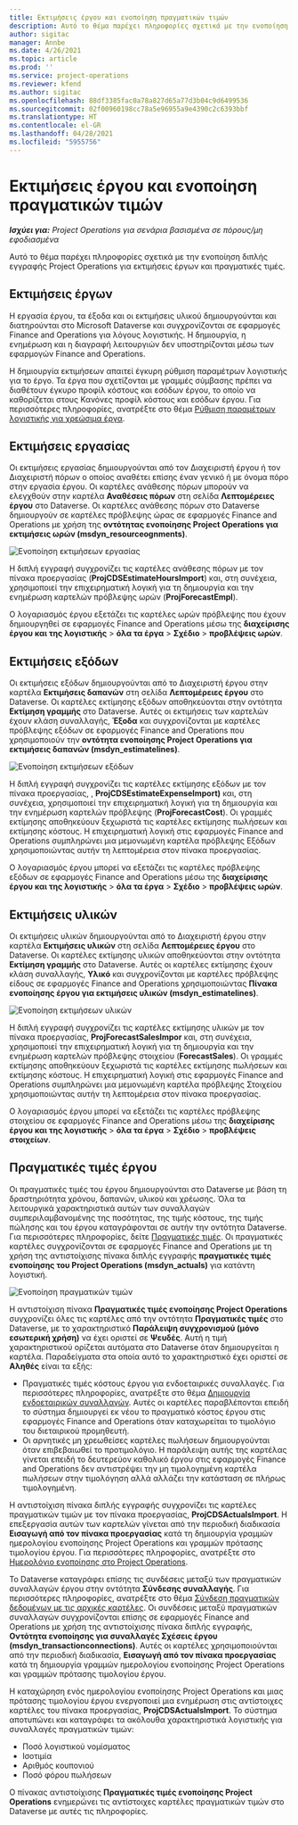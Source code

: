 ```yaml
---
title: Εκτιμήσεις έργου και ενοποίηση πραγματικών τιμών
description: Αυτό το θέμα παρέχει πληροφορίες σχετικά με την ενοποίηση διπλής εγγραφής Project Operations για εκτιμήσεις έργων και πραγματικές τιμές.
author: sigitac
manager: Annbe
ms.date: 4/26/2021
ms.topic: article
ms.prod: ''
ms.service: project-operations
ms.reviewer: kfend
ms.author: sigitac
ms.openlocfilehash: 88df3385fac0a78a827d65a77d3b04c9d6499536
ms.sourcegitcommit: 02f00960198cc78a5e96955a9e4390c2c6393bbf
ms.translationtype: HT
ms.contentlocale: el-GR
ms.lasthandoff: 04/28/2021
ms.locfileid: "5955756"
---
```

# <a name="project-estimates-and-actuals-integration"></a>Εκτιμήσεις έργου και ενοποίηση πραγματικών τιμών

_**Ισχύει για:** Project Operations για σενάρια βασισμένα σε πόρους/μη εφοδιασμένα_

Αυτό το θέμα παρέχει πληροφορίες σχετικά με την ενοποίηση διπλής εγγραφής Project Operations για εκτιμήσεις έργων και πραγματικές τιμές.

## <a name="project-estimates"></a>Εκτιμήσεις έργων

Η εργασία έργου, τα έξοδα και οι εκτιμήσεις υλικού δημιουργούνται και διατηρούνται στο Microsoft Dataverse και συγχρονίζονται σε εφαρμογές Finance and Operations για λόγους λογιστικής. Η δημιουργία, η ενημέρωση και η διαγραφή λειτουργιών δεν υποστηρίζονται μέσω των εφαρμογών Finance and Operations.

Η δημιουργία εκτιμήσεων απαιτεί έγκυρη ρύθμιση παραμέτρων λογιστικής για το έργο. Τα έργα που σχετίζονται με γραμμές σύμβασης πρέπει να διαθέτουν έγκυρο προφίλ κόστους και εσόδων έργου, το οποίο να καθορίζεται στους Κανόνες προφίλ κόστους και εσόδων έργου. Για περισσότερες πληροφορίες, ανατρέξτε στο θέμα [Ρύθμιση παραμέτρων λογιστικής για χρεώσιμα έργα](../project-accounting/configure-accounting-billable-projects.md#configure-project-cost-and-revenue-profile-rules).

## <a name="labor-estimates"></a>Εκτιμήσεις εργασίας

Οι εκτιμήσεις εργασίας δημιουργούνται από τον Διαχειριστή έργου ή τον Διαχειριστή πόρων ο οποίος αναθέτει επίσης έναν γενικό ή με όνομα πόρο στην εργασία έργου. Οι καρτέλες ανάθεσης πόρων μπορούν να ελεγχθούν στην καρτέλα **Αναθέσεις πόρων** στη σελίδα **Λεπτομέρειες έργου** στο Dataverse. Οι καρτέλες ανάθεσης πόρων στο Dataverse δημιουργούν σε καρτέλες πρόβλεψης ώρας σε εφαρμογές Finance and Operations με χρήση της **οντότητας ενοποίησης Project Operations για εκτιμήσεις ωρών (msdyn\_resourceοgnments)**.

   ![Ενοποίηση εκτιμήσεων εργασίας](./Media/DW4LaborEstimates.png)

Η διπλή εγγραφή συγχρονίζει τις καρτέλες ανάθεσης πόρων με τον πίνακα προεργασίας (**ProjCDSEstimateHoursImport**) και, στη συνέχεια, χρησιμοποιεί την επιχειρηματική λογική για τη δημιουργία και την ενημέρωση καρτελών πρόβλεψης ωρών (**ProjForecastEmpl**).

Ο λογαριασμός έργου εξετάζει τις καρτέλες ωρών πρόβλεψης που έχουν δημιουργηθεί σε εφαρμογές Finance and Operations μέσω της **διαχείρισης έργου και της λογιστικής** > **όλα τα έργα** > **Σχέδιο** > **προβλέψεις ωρών**.

## <a name="expense-estimates"></a>Εκτιμήσεις εξόδων

Οι εκτιμήσεις εξόδων δημιουργούνται από το Διαχειριστή έργου στην καρτέλα **Εκτιμήσεις δαπανών** στη σελίδα **Λεπτομέρειες έργου** στο Dataverse. Οι καρτέλες εκτίμησης εξόδων αποθηκεύονται στην οντότητα **Εκτίμηση γραμμής** στο Dataverse. Αυτές οι εκτιμήσεις των καρτελών έχουν κλάση συναλλαγής, **Έξοδα** και συγχρονίζονται με καρτέλες πρόβλεψης εξόδων σε εφαρμογές Finance and Operations που χρησιμοποιούν την **οντότητα ενοποίησης Project Operations για εκτιμήσεις δαπανών (msdyn\_estimatelines)**.

   ![Ενοποίηση εκτιμήσεων εξόδων](./Media/DW4ExpenseEstimates.png)

Η διπλή εγγραφή συγχρονίζει τις καρτέλες εκτίμησης εξόδων με τον πίνακα προεργασίας, , **ProjCDSEstimateExpenseImport)** και, στη συνέχεια, χρησιμοποιεί την επιχειρηματική λογική για τη δημιουργία και την ενημέρωση καρτελών πρόβλεψης (**ProjForecastCost**). Οι γραμμές εκτίμησης αποθηκεύουν ξεχωριστά τις καρτέλες εκτίμησης πωλήσεων και εκτίμησης κόστους. Η επιχειρηματική λογική στις εφαρμογές Finance and Operations συμπληρώνει μια μεμονωμένη καρτέλα πρόβλεψης Εξόδων χρησιμοποιώντας αυτήν τη λεπτομέρεια στον πίνακα προεργασίας.

Ο λογαριασμός έργου μπορεί να εξετάζει τις καρτέλες πρόβλεψης εξόδων σε εφαρμογές Finance and Operations μέσω της **διαχείρισης έργου και της λογιστικής** > **όλα τα έργα** > **Σχέδιο** > **προβλέψεις ωρών**.

## <a name="material-estimates"></a>Εκτιμήσεις υλικών

Οι εκτιμήσεις υλικών δημιουργούνται από το Διαχειριστή έργου στην καρτέλα **Εκτιμήσεις υλικών** στη σελίδα **Λεπτομέρειες έργου** στο Dataverse. Οι καρτέλες εκτίμησης υλικών αποθηκεύονται στην οντότητα **Εκτίμηση γραμμής** στο Dataverse. Αυτές οι καρτέλες εκτίμησης έχουν κλάση συναλλαγής, **Υλικό** και συγχρονίζονται με καρτέλες πρόβλεψης είδους σε εφαρμογές Finance and Operations χρησιμοποιώντας **Πίνακα ενοποίησης έργου για εκτιμήσεις υλικών (msdyn\_estimatelines)**.

   ![Ενοποίηση εκτιμήσεων υλικών](./Media/DW4MaterialEstimates.png)

Η διπλή εγγραφή συγχρονίζει τις καρτέλες εκτίμησης υλικών με τον πίνακα προεργασίας, **ProjForecastSalesImpor** και, στη συνέχεια, χρησιμοποιεί την επιχειρηματική λογική για τη δημιουργία και την ενημέρωση καρτελών πρόβλεψης στοιχείου (**ForecastSales**). Οι γραμμές εκτίμησης αποθηκεύουν ξεχωριστά τις καρτέλες εκτίμησης πωλήσεων και εκτίμησης κόστους. Η επιχειρηματική λογική στις εφαρμογές Finance and Operations συμπληρώνει μια μεμονωμένη καρτέλα πρόβλεψης Στοιχείου χρησιμοποιώντας αυτήν τη λεπτομέρεια στον πίνακα προεργασίας.

Ο λογαριασμός έργου μπορεί να εξετάζει τις καρτέλες πρόβλεψης στοιχείου σε εφαρμογές Finance and Operations μέσω της **διαχείρισης έργου και της λογιστικής** > **όλα τα έργα** > **Σχέδιο** > **προβλέψεις στοιχείων**.

## <a name="project-actuals"></a>Πραγματικές τιμές έργου

Οι πραγματικές τιμές του έργου δημιουργούνται στο Dataverse με βάση τη δραστηριότητα χρόνου, δαπανών, υλικού και χρέωσης. Όλα τα λειτουργικά χαρακτηριστικά αυτών των συναλλαγών συμπεριλαμβανομένης της ποσότητας, της τιμής κόστους, της τιμής πώλησης και του έργου καταγράφονται σε αυτήν την οντότητα Dataverse. Για περισσότερες πληροφορίες, δείτε [Πραγματικές τιμές](../actuals/actuals-overview.md). Οι πραγματικές καρτέλες συγχρονίζονται σε εφαρμογές Finance and Operations με τη χρήση της αντιστοίχισης πίνακα διπλής εγγραφής **πραγματικές τιμές ενοποίησης του Project Operations (msdyn\_actuals)** για κατάντη λογιστική.

   ![Ενοποίηση πραγματικών τιμών](./Media/DW4Actuals.png)

Η αντιστοίχιση πίνακα **Πραγματικές τιμές ενοποίησης Project Operations** συγχρονίζει όλες τις καρτέλες από την οντότητα **Πραγματικές τιμές** στο Dataverse, με το χαρακτηριστικό **Παράλειψη συγχρονισμού (μόνο εσωτερική χρήση)** να έχει οριστεί σε **Ψευδές**. Αυτή η τιμή χαρακτηριστικού ορίζεται αυτόματα στο Dataverse όταν δημιουργείται η καρτέλα. Παραδείγματα στα οποία αυτό το χαρακτηριστικό έχει οριστεί σε **Αληθές** είναι τα εξής:

  - Πραγματικές τιμές κόστους έργου για ενδοεταιρικές συναλλαγές. Για περισσότερες πληροφορίες, ανατρέξτε στο θέμα [Δημιουργία ενδοεταιρικών συναλλαγών](../project-accounting/create-intercompany-transactions.md). Αυτές οι καρτέλες παραβλέπονται επειδή το σύστημα δημιουργεί εκ νέου το πραγματικό κόστος έργου στις εφαρμογές Finance and Operations όταν καταχωρείται το τιμολόγιο του διεταιρικού προμηθευτή.
  - Οι αρνητικές μη χρεωθείσες καρτέλες πωλήσεων δημιουργούνται όταν επιβεβαιωθεί το προτιμολόγιο. Η παράλειψη αυτής της καρτέλας γίνεται επειδή το δευτερεύον καθολικό έργου στις εφαρμογές Finance and Operations δεν αντιστρέψει την μη τιμολογημένη καρτέλα πωλήσεων στην τιμολόγηση αλλά αλλάζει την κατάσταση σε πλήρως τιμολογημένη.

Η αντιστοίχιση πίνακα διπλής εγγραφής συγχρονίζει τις καρτέλες πραγματικών τιμών με τον πίνακα προεργασίας, **ProjCDSActualsImport**. Η επεξεργασία αυτών των καρτελών γίνεται από την περιοδική διαδικασία **Εισαγωγή από τον πίνακα προεργασίας** κατά τη δημιουργία γραμμών ημερολογίου ενοποίησης Project Operations και γραμμών πρότασης τιμολογίου έργου. Για περισσότερες πληροφορίες, ανατρέξτε στο [Ημερολόγιο ενοποίησης στο Project Operations](../project-accounting/project-operations-integration-journal.md).

Το Dataverse καταγράφει επίσης τις συνδέσεις μεταξύ των πραγματικών συναλλαγών έργου στην οντότητα **Σύνδεσης συναλλαγής**. Για περισσότερες πληροφορίες, ανατρέξτε στο θέμα [Σύνδεση πραγματικών δεδομένων με τις αρχικές καρτέλες](../actuals/linkingactuals.md). Οι συνδέσεις μεταξύ πραγματικών συναλλαγών συγχρονίζονται επίσης σε εφαρμογές Finance and Operations με χρήση της αντιστοίχισης πίνακα διπλής εγγραφής, **Οντότητα ενοποίησης για συναλλαγές Σχέσεις έργου (msdyn\_transactionconnections)**. Αυτές οι καρτέλες χρησιμοποιούνται από την περιοδική διαδικασία, **Εισαγωγή από τον πίνακα προεργασίας** κατά τη δημιουργία γραμμών ημερολογίου ενοποίησης Project Operations και γραμμών πρότασης τιμολογίου έργου.

Η καταχώρηση ενός ημερολογίου ενοποίησης Project Operations και μιας πρότασης τιμολογίου έργου ενεργοποιεί μια ενημέρωση στις αντίστοιχες καρτέλες του πίνακα προεργασίας, **ProjCDSActualsImport**. Το σύστημα αποτυπώνει και καταγράφει τα ακόλουθα χαρακτηριστικά λογιστικής για συναλλαγές πραγματικών τιμών:

- Ποσό λογιστικού νομίσματος
- Ισοτιμία
- Αριθμός κουπονιού
- Ποσό φόρου πωλήσεων

Ο πίνακας αντιστοίχισης **Πραγματικές τιμές ενοποίησης Project Operations** ενημερώνει τις αντίστοιχες καρτέλες πραγματικών τιμών στο Dataverse με αυτές τις πληροφορίες.
